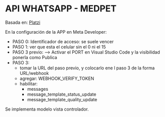 # API WHATSAPP - MEDPET

Basada en: [Platzi](https://platzi.com/cursos/whatsapp-api/)


En la configuración de la APP en Meta Developer:

* PASO 0: Identificador de acceso: se suele vencer
* PASO 1: ver que esta el celular sin el 0 ni el 15
* PASO 3 previo: --> Activar el PORT en Visual Studio Code y la visibilidad ponerla como Publica
* PASO 3:
  * tomar la URL del paso previo, y colocarlo ene l paso 3 de la forma URL/webhook
  * agregar: WEBHOOK_VERIFY_TOKEN
  * habilitar:
    * messages
    * message_template_status_update
    * message_template_quality_update

Se implementa modelo vista controlador.
